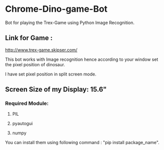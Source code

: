 # Chrome-Dino-game-Bot
Bot for playing the Trex-Game using Python Image Recognition.

## Link for Game : 
http://www.trex-game.skipser.com/

This bot works with Image recognition hence according to your window set the pixel position of dinosaur.

I have set pixel position in split screen mode.

## Screen Size of my Display: 15.6"

### Required Module: 
1. PIL

2. pyautogui

3. numpy

You can install them using following command : "pip install package_name".

